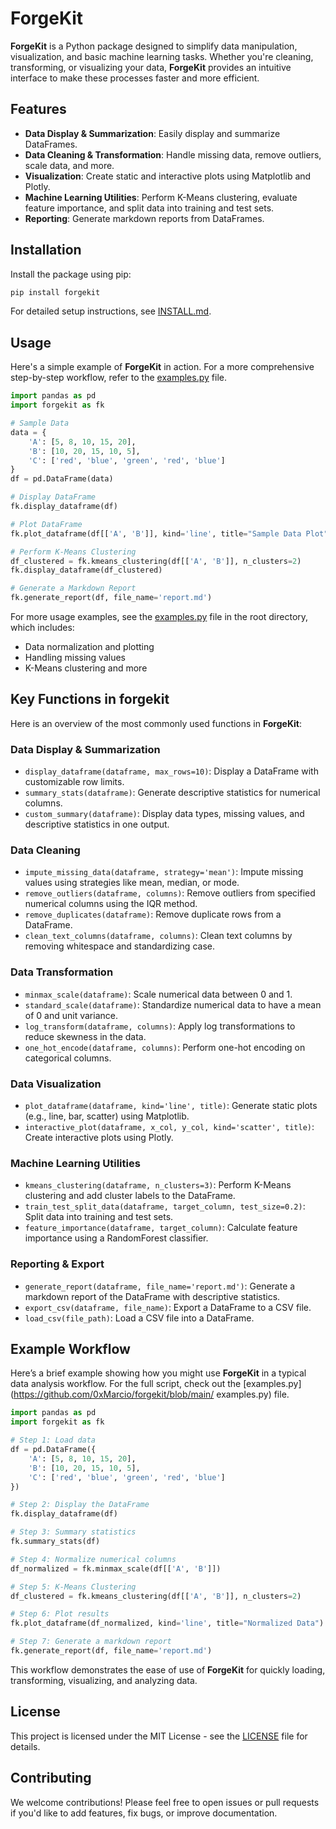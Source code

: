 # ForgeKit

**ForgeKit** is a Python package designed to simplify data manipulation, visualization, and basic machine learning tasks. Whether you're cleaning, transforming, or visualizing your data, **ForgeKit** provides an intuitive interface to make these processes faster and more efficient.

## Features

- **Data Display & Summarization**: Easily display and summarize DataFrames.
- **Data Cleaning & Transformation**: Handle missing data, remove outliers, scale data, and more.
- **Visualization**: Create static and interactive plots using Matplotlib and Plotly.
- **Machine Learning Utilities**: Perform K-Means clustering, evaluate feature importance, and split data into training and test sets.
- **Reporting**: Generate markdown reports from DataFrames.

## Installation

Install the package using pip:

```bash
pip install forgekit
```

For detailed setup instructions, see [INSTALL.md](https://github.com/0xMarcio/forgekit/blob/main/INSTALL.md).

## Usage

Here's a simple example of **ForgeKit** in action. For a more comprehensive step-by-step workflow, refer to the [examples.py](https://github.com/0xMarcio/forgekit/blob/main/examples.py) file.

```python
import pandas as pd
import forgekit as fk

# Sample Data
data = {
    'A': [5, 8, 10, 15, 20],
    'B': [10, 20, 15, 10, 5],
    'C': ['red', 'blue', 'green', 'red', 'blue']
}
df = pd.DataFrame(data)

# Display DataFrame
fk.display_dataframe(df)

# Plot DataFrame
fk.plot_dataframe(df[['A', 'B']], kind='line', title="Sample Data Plot")

# Perform K-Means Clustering
df_clustered = fk.kmeans_clustering(df[['A', 'B']], n_clusters=2)
fk.display_dataframe(df_clustered)

# Generate a Markdown Report
fk.generate_report(df, file_name='report.md')
```

For more usage examples, see the [examples.py](https://github.com/0xMarcio/forgekit/blob/main/examples.py) file in the root directory, which includes:

- Data normalization and plotting
- Handling missing values
- K-Means clustering and more

## Key Functions in forgekit

Here is an overview of the most commonly used functions in **ForgeKit**:

### Data Display & Summarization
- `display_dataframe(dataframe, max_rows=10)`: Display a DataFrame with customizable row limits.
- `summary_stats(dataframe)`: Generate descriptive statistics for numerical columns.
- `custom_summary(dataframe)`: Display data types, missing values, and descriptive statistics in one output.

### Data Cleaning
- `impute_missing_data(dataframe, strategy='mean')`: Impute missing values using strategies like mean, median, or mode.
- `remove_outliers(dataframe, columns)`: Remove outliers from specified numerical columns using the IQR method.
- `remove_duplicates(dataframe)`: Remove duplicate rows from a DataFrame.
- `clean_text_columns(dataframe, columns)`: Clean text columns by removing whitespace and standardizing case.

### Data Transformation
- `minmax_scale(dataframe)`: Scale numerical data between 0 and 1.
- `standard_scale(dataframe)`: Standardize numerical data to have a mean of 0 and unit variance.
- `log_transform(dataframe, columns)`: Apply log transformations to reduce skewness in the data.
- `one_hot_encode(dataframe, columns)`: Perform one-hot encoding on categorical columns.

### Data Visualization
- `plot_dataframe(dataframe, kind='line', title)`: Generate static plots (e.g., line, bar, scatter) using Matplotlib.
- `interactive_plot(dataframe, x_col, y_col, kind='scatter', title)`: Create interactive plots using Plotly.

### Machine Learning Utilities
- `kmeans_clustering(dataframe, n_clusters=3)`: Perform K-Means clustering and add cluster labels to the DataFrame.
- `train_test_split_data(dataframe, target_column, test_size=0.2)`: Split data into training and test sets.
- `feature_importance(dataframe, target_column)`: Calculate feature importance using a RandomForest classifier.

### Reporting & Export
- `generate_report(dataframe, file_name='report.md')`: Generate a markdown report of the DataFrame with descriptive statistics.
- `export_csv(dataframe, file_name)`: Export a DataFrame to a CSV file.
- `load_csv(file_path)`: Load a CSV file into a DataFrame.

## Example Workflow

Here’s a brief example showing how you might use **ForgeKit** in a typical data analysis workflow. For the full script, check out the [examples.py](https://github.com/0xMarcio/forgekit/blob/main/
examples.py) file.

```python
import pandas as pd
import forgekit as fk

# Step 1: Load data
df = pd.DataFrame({
    'A': [5, 8, 10, 15, 20],
    'B': [10, 20, 15, 10, 5],
    'C': ['red', 'blue', 'green', 'red', 'blue']
})

# Step 2: Display the DataFrame
fk.display_dataframe(df)

# Step 3: Summary statistics
fk.summary_stats(df)

# Step 4: Normalize numerical columns
df_normalized = fk.minmax_scale(df[['A', 'B']])

# Step 5: K-Means Clustering
df_clustered = fk.kmeans_clustering(df[['A', 'B']], n_clusters=2)

# Step 6: Plot results
fk.plot_dataframe(df_normalized, kind='line', title="Normalized Data")

# Step 7: Generate a markdown report
fk.generate_report(df, file_name='report.md')
```

This workflow demonstrates the ease of use of **ForgeKit** for quickly loading, transforming, visualizing, and analyzing data.

## License

This project is licensed under the MIT License - see the [LICENSE](https://github.com/0xMarcio/forgekit/blob/main/LICENSE) file for details.

## Contributing

We welcome contributions! Please feel free to open issues or pull requests if you'd like to add features, fix bugs, or improve documentation.

